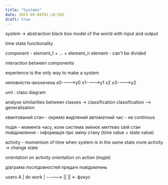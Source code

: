 ```yaml
---
title: "Systems"
date: 2023-09-04T01:10:59Z
draft: true
---
```


system -> abstraction black box
model of the world with input and output


time 
state
functionality


component - element_1 + ... + element_n
element - can't be divided


interaction between components


experience is the only way to make a system


неповністю-визначена
x0---->y0
x1---->y1
x2
x3---->y2


uml : class diagram


analyse similarities between classes -> classification
classification --> generalisation

квантований стан - окремо виділений 
автоматний час - не continous


подія - момента часу, коли система змінює миттєво свій стан
повідомлення - інформація про зміну стану (time value + state value)


activity - momentum of time when system is in the same state
more activity -> change state 


orientation on activity
orientation on action (подія)


діаграма послідовностей предачі повідомлень



usero      A
  | do work
  | -----> ||
           || <- фокус

